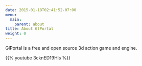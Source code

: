 ```yaml
---
date: 2015-01-18T02:41:52-07:00
menu:
  main:
    parent: about
title: About GlPortal
weight: 0
---
```

GlPortal is a free and open source 3d action game and engine.

{{% youtube 3cknED19Hls %}}
